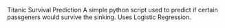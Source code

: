 Titanic Survival Prediction
A simple python script used to predict if certain passgeners would survive the sinking.
Uses Logistic Regression.
